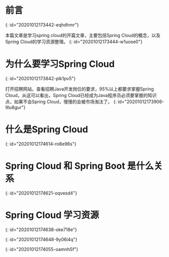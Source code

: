 # 前言
{: id="20201012173442-eqhdhmr"}

本篇文章是学习spring cloud的开篇文章，主要包括Spring Cloud的概念，以及Spring Cloud的学习资源整理。
{: id="20201012173444-w1uose0"}

# 为什么要学习Spring Cloud
{: id="20201012173842-plk1pv5"}

打开招聘网站，查看招聘Java开发岗位的要求，95%以上都要求掌握Spring Cloud，从这可以看出，Spring Cloud已经成为Java程序员必须要掌握的知识点，如果不会Spring Cloud，慢慢的会被市场淘汰了。
{: id="20201012173906-9lu8gur"}

# 什么是Spring Cloud
{: id="20201012174614-ro8e96s"}

# Spring Cloud 和 Spring Boot 是什么关系
{: id="20201012174621-oqvesd4"}

# Spring Cloud 学习资源
{: id="20201012174638-oke718e"}

{: id="20201012174648-9y06i4q"}

{: id="20201012174055-oamnh5f"}
